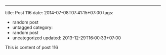 ---
title: Post 116
date: 2014-07-08T07:41:15+07:00
tags:
  - random post
  - untagged
category:
  - random post
  - uncategorized
updated: 2013-12-29T16:00:33+07:00

This is content of post 116